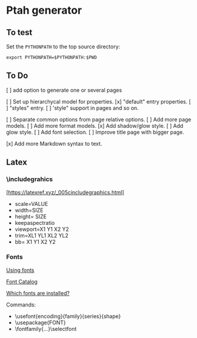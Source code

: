 # Ptah generator

## To test

Set the `PYTHONPATH` to the top source directory:

	export PYTHONPATH=$PYTHONPATH:$PWD


## To Do

[ ] add option to generate one or several pages

[ ] Set up hierarchycal model for properties.
[x] "default" entry properties.
[ ] "styles" entry.
[ ] 'style" support in pages and so on.

[ ] Separate common options from page relative options.
[ ] Add more page models.
[ ] Add more format models.
[x] Add shadow/glow style.
[ ] Add glow style.
[ ] Add font selection.
[ ] Improve title page with bigger page.

[x] Add more Markdown syntax to text.


## Latex

### \includegrahics

[https://latexref.xyz/_005cincludegraphics.html]

* scale=VALUE
* width=SIZE
* height= SIZE
* keepaspectratio
* viewport=X1 Y1 X2 Y2
* trim=XL1 YL1 XL2 YL2
* bb= X1 Y1 X2 Y2

### Fonts

[Using fonts](https://tex.stackexchange.com/questions/25249/how-do-i-use-a-particular-font-for-a-small-section-of-text-in-my-document)

[Font Catalog](https://tug.org/FontCatalogue/)

[Which fonts are installed?](https://tex.stackexchange.com/questions/2305/what-fonts-are-installed-on-my-box/2308#2308)

Commands:
* \usefont{encoding}{family}{series}{shape}
* \usepackage{FONT}
* \fontfamily{...}\selectfont
